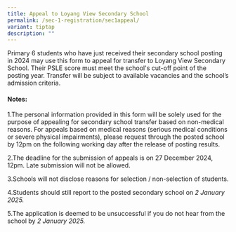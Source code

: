 ```yaml
---
title: Appeal to Loyang View Secondary School
permalink: /sec-1-registration/sec1appeal/
variant: tiptap
description: ""
---
```

<p>Primary 6 students who have just received their secondary school posting
in 2024 may use this form to appeal for transfer to Loyang View Secondary
School. Their PSLE score must meet the school's cut-off point of the posting
year. Transfer will be subject to available vacancies and the school’s
admission criteria.</p>
<h4>Notes:</h4>
<p>1.The personal information provided in this form will be solely used for
the purpose of appealing for secondary school transfer based on non-medical
reasons. For appeals based on medical reasons (serious medical conditions
or severe physical impairments), please request through the posted school
by 12pm on the following working day after the release of posting results.</p>
<p>2.The deadline for the submission of appeals is on 27 December 2024, 12pm.
Late submission will not be allowed.</p>
<p></p>
<p>3.Schools will not disclose reasons for selection / non-selection of students.</p>
<p></p>
<p>4.Students should still report to the posted secondary school on <em>2 January 2025.</em>
</p>
<p></p>
<p>5.The application is deemed to be unsuccessful if you do not hear from
the school by<em> 2 January 2025.</em>
</p>
<p></p>